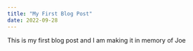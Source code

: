 ```yaml
---
title: "My First Blog Post"
date: 2022-09-28
---
```

This is my first blog post and I am making it in memory of Joe
